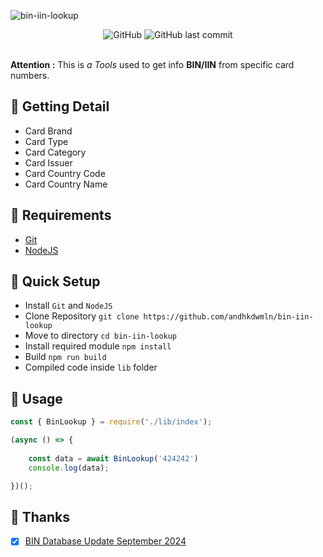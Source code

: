![bin-iin-lookup](https://socialify.git.ci/andhkdwmln/bin-iin-lookup/image?description=1&font=KoHo&forks=1&issues=1&language=1&name=1&owner=1&pattern=Circuit%20Board&pulls=1&stargazers=1&theme=Dark)

<div align="center">
  <img alt="GitHub" src="https://img.shields.io/github/license/andhkdwmln/bin-iin-lookup?style=for-the-badge">
  <img alt="GitHub last commit" src="https://img.shields.io/github/last-commit/andhkdwmln/bin-iin-lookup?style=for-the-badge">
</div>

<br>

**Attention :** This is _a Tools_ used to get info **BIN/IIN** from specific card numbers.


## 🚀 Getting Detail

* Card Brand
* Card Type
* Card Category
* Card Issuer
* Card Country Code
* Card Country Name

## 🚀 Requirements

* [Git](https://git-scm.com/downloads)
* [NodeJS](https://nodejs.org/en/download/prebuilt-installer)

## 🚀 Quick Setup

- Install `Git` and `NodeJS`
- Clone Repository `git clone https://github.com/andhkdwmln/bin-iin-lookup`
- Move to directory `cd bin-iin-lookup`
- Install required module `npm install`
- Build `npm run build`
- Compiled code inside `lib` folder

## 🚀 Usage

``` Javascript
const { BinLookup } = require('./lib/index');

(async () => {
    
    const data = await BinLookup('424242')
    console.log(data);

})();
```

## 🚀 Thanks

- [x] [BIN Database Update September 2024](https://github.com/venelinkochev/bin-list-data)